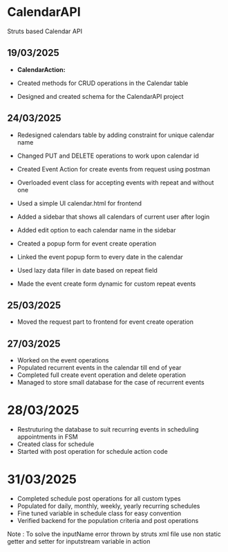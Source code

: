 # CalendarAPI
Struts based Calendar API 


## 19/03/2025

- **CalendarAction:**

- Created methods for CRUD operations in the Calendar table
- Designed and created schema for the CalendarAPI project


## 24/03/2025

- Redesigned calendars table by adding constraint for unique calendar name 
- Changed PUT and DELETE operations to work upon calendar id 
- Created Event Action for create events from request using postman
- Overloaded event class for accepting events with repeat and without one 

- Used a simple UI calendar.html for frontend
- Added a sidebar that shows all calendars of current user after login 
- Added edit option to each calendar name in the sidebar

- Created a popup form for event create operation 
- Linked the event popup form to every date in the calendar
- Used lazy data filler in date based on repeat field
- Made the event create form dynamic for custom repeat events 


## 25/03/2025

- Moved the request part to frontend for event create operation

## 27/03/2025

- Worked on the event operations 
- Populated recurrent events in the calendar till end of year 
- Completed full create event operation and delete operation
- Managed to store small database for the case of recurrent events


# 28/03/2025 

- Restruturing the database to suit recurring events in scheduling appointments in FSM
- Created class for schedule 
- Started with post operation for schedule action code



# 31/03/2025

- Completed schedule post operations for all custom types 
- Populated for daily, monthly, weekly, yearly recurring schedules
- Fine tuned variable in schedule class for easy convention
- Verified backend for the population criteria and post operations


Note : To solve the inputName error thrown by struts xml file use non static getter and setter for inputstream variable in action 
